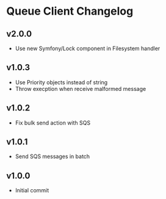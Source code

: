 # Queue Client Changelog

## v2.0.0

- Use new Symfony/Lock component in Filesystem handler

## v1.0.3

- Use Priority objects instead of string
- Throw execption when receive malformed message

## v1.0.2

- Fix bulk send action with SQS

## v1.0.1

- Send SQS messages in batch

## v1.0.0

- Initial commit
